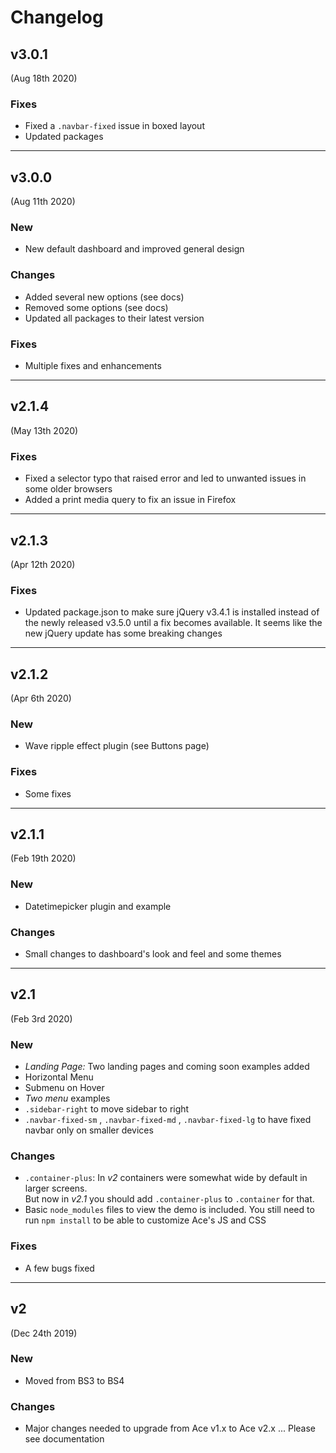 # Changelog


## v3.0.1
(Aug 18th 2020)

### Fixes
* Fixed a `.navbar-fixed` issue in boxed layout
* Updated packages


---------------


## v3.0.0
(Aug 11th 2020)

### New
* New default dashboard and improved general design

### Changes
* Added several new options (see docs)
* Removed some options (see docs)
* Updated all packages to their latest version

### Fixes
* Multiple fixes and enhancements


---------------


## v2.1.4
(May 13th 2020)

### Fixes
* Fixed a selector typo that raised error and led to unwanted issues in some older browsers
* Added a print media query to fix an issue in Firefox


---------------


## v2.1.3
(Apr 12th 2020)

### Fixes
* Updated package.json to make sure jQuery v3.4.1 is installed instead of the newly released v3.5.0 until a fix becomes available. It seems like the new jQuery update has some breaking changes


---------------


## v2.1.2
(Apr 6th 2020)

### New
* Wave ripple effect plugin (see Buttons page)

### Fixes
* Some fixes


---------------


## v2.1.1
(Feb 19th 2020)

### New
* Datetimepicker plugin and example

### Changes
* Small changes to dashboard's look and feel and some themes


---------------


## v2.1
(Feb 3rd 2020)

### New
* *Landing Page:* Two landing pages and coming soon examples added
* Horizontal Menu
* Submenu on Hover
* *Two menu* examples
* `.sidebar-right` to move sidebar to right
* `.navbar-fixed-sm` , `.navbar-fixed-md` , `.navbar-fixed-lg` to have fixed navbar only on smaller devices

### Changes
* `.container-plus`: In *v2* containers were somewhat wide by default in larger screens.  
   But now in *v2.1* you should add `.container-plus` to `.container` for that.
* Basic `node_modules` files to view the demo is included. You still need to run `npm install` to be able to customize Ace's JS and CSS

### Fixes
* A few bugs fixed


---------------


## v2
(Dec 24th 2019)
### New
* Moved from BS3 to BS4

### Changes
* Major changes needed to upgrade from Ace v1.x to Ace v2.x ... Please see documentation
